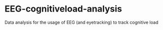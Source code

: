 # EEG-cognitiveload-analysis
Data analysis for the usage of EEG (and eyetracking) to track cognitive load
